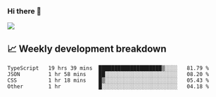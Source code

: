 ### Hi there 👋
<img align="center" src="https://github-readme-stats.vercel.app/api?username=Tumao727&show_icons=true&hide_title=true&theme=dracula" />


## 📈 Weekly development breakdown
<!--START_SECTION:waka-->

```text
TypeScript   19 hrs 39 mins  ████████████████████▒░░░░   81.79 %
JSON         1 hr 58 mins    ██░░░░░░░░░░░░░░░░░░░░░░░   08.20 %
CSS          1 hr 18 mins    █▒░░░░░░░░░░░░░░░░░░░░░░░   05.43 %
Other        1 hr            █░░░░░░░░░░░░░░░░░░░░░░░░   04.18 %
```

<!--END_SECTION:waka-->